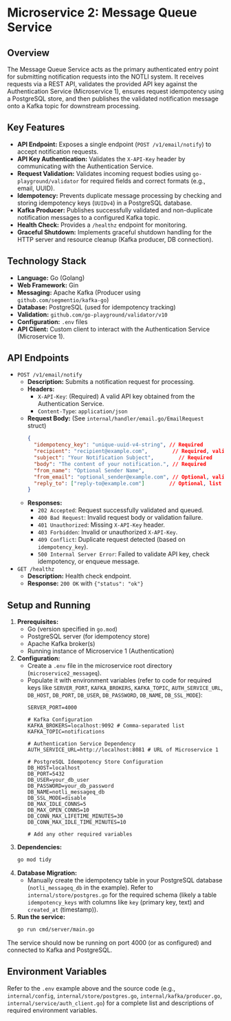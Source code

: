 # Microservice 2: Message Queue Service

## Overview

The Message Queue Service acts as the primary authenticated entry point for submitting notification requests into the NOTLI system. It receives requests via a REST API, validates the provided API key against the Authentication Service (Microservice 1), ensures request idempotency using a PostgreSQL store, and then publishes the validated notification message onto a Kafka topic for downstream processing.

## Key Features

*   **API Endpoint:** Exposes a single endpoint (`POST /v1/email/notify`) to accept notification requests.
*   **API Key Authentication:** Validates the `X-API-Key` header by communicating with the Authentication Service.
*   **Request Validation:** Validates incoming request bodies using `go-playground/validator` for required fields and correct formats (e.g., email, UUID).
*   **Idempotency:** Prevents duplicate message processing by checking and storing idempotency keys (`UUIDv4`) in a PostgreSQL database.
*   **Kafka Producer:** Publishes successfully validated and non-duplicate notification messages to a configured Kafka topic.
*   **Health Check:** Provides a `/healthz` endpoint for monitoring.
*   **Graceful Shutdown:** Implements graceful shutdown handling for the HTTP server and resource cleanup (Kafka producer, DB connection).

## Technology Stack

*   **Language:** Go (Golang)
*   **Web Framework:** Gin
*   **Messaging:** Apache Kafka (Producer using `github.com/segmentio/kafka-go`)
*   **Database:** PostgreSQL (used for idempotency tracking)
*   **Validation:** `github.com/go-playground/validator/v10`
*   **Configuration:** `.env` files
*   **API Client:** Custom client to interact with the Authentication Service (Microservice 1).

## API Endpoints

*   `POST /v1/email/notify`
    *   **Description:** Submits a notification request for processing.
    *   **Headers:**
        *   `X-API-Key`: (Required) A valid API key obtained from the Authentication Service.
        *   `Content-Type`: `application/json`
    *   **Request Body:** (See `internal/handler/email.go/EmailRequest` struct)
        ```json
        {
          "idempotency_key": "unique-uuid-v4-string", // Required
          "recipient": "recipient@example.com",        // Required, valid email
          "subject": "Your Notification Subject",        // Required
          "body": "The content of your notification.", // Required
          "from_name": "Optional Sender Name",
          "from_email": "optional_sender@example.com", // Optional, valid email
          "reply_to": ["reply-to@example.com"]        // Optional, list of valid emails
        }
        ```
    *   **Responses:**
        *   `202 Accepted`: Request successfully validated and queued.
        *   `400 Bad Request`: Invalid request body or validation failure.
        *   `401 Unauthorized`: Missing `X-API-Key` header.
        *   `403 Forbidden`: Invalid or unauthorized `X-API-Key`.
        *   `409 Conflict`: Duplicate request detected (based on `idempotency_key`).
        *   `500 Internal Server Error`: Failed to validate API key, check idempotency, or enqueue message.
*   `GET /healthz`
    *   **Description:** Health check endpoint.
    *   **Response:** `200 OK` with `{"status": "ok"}`

## Setup and Running

1.  **Prerequisites:**
    *   Go (version specified in `go.mod`)
    *   PostgreSQL server (for idempotency store)
    *   Apache Kafka broker(s)
    *   Running instance of Microservice 1 (Authentication)
2.  **Configuration:**
    *   Create a `.env` file in the microservice root directory (`microservice2_messageq`).
    *   Populate it with environment variables (refer to code for required keys like `SERVER_PORT`, `KAFKA_BROKERS`, `KAFKA_TOPIC`, `AUTH_SERVICE_URL`, `DB_HOST`, `DB_PORT`, `DB_USER`, `DB_PASSWORD`, `DB_NAME`, `DB_SSL_MODE`):
        ```dotenv
        SERVER_PORT=4000
        
        # Kafka Configuration
        KAFKA_BROKERS=localhost:9092 # Comma-separated list
        KAFKA_TOPIC=notifications
        
        # Authentication Service Dependency
        AUTH_SERVICE_URL=http://localhost:8081 # URL of Microservice 1
        
        # PostgreSQL Idempotency Store Configuration
        DB_HOST=localhost
        DB_PORT=5432
        DB_USER=your_db_user
        DB_PASSWORD=your_db_password
        DB_NAME=notli_messageq_db
        DB_SSL_MODE=disable
        DB_MAX_IDLE_CONNS=5
        DB_MAX_OPEN_CONNS=10
        DB_CONN_MAX_LIFETIME_MINUTES=30
        DB_CONN_MAX_IDLE_TIME_MINUTES=10
        
        # Add any other required variables
        ```
3.  **Dependencies:**
    ```bash
    go mod tidy
    ```
4.  **Database Migration:**
    *   Manually create the idempotency table in your PostgreSQL database (`notli_messageq_db` in the example). Refer to `internal/store/postgres.go` for the required schema (likely a table `idempotency_keys` with columns like `key` (primary key, text) and `created_at` (timestamp)).
5.  **Run the service:**
    ```bash
    go run cmd/server/main.go
    ```

The service should now be running on port 4000 (or as configured) and connected to Kafka and PostgreSQL.

## Environment Variables

Refer to the `.env` example above and the source code (e.g., `internal/config`, `internal/store/postgres.go`, `internal/kafka/producer.go`, `internal/service/auth_client.go`) for a complete list and descriptions of required environment variables.
